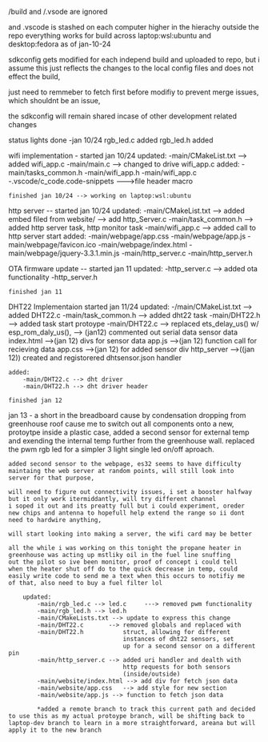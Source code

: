 /build and /.vsode are ignored 

and .vscode is stashed on each computer higher in the hierachy outside the repo
everything works for build across laptop:wsl:ubuntu and desktop:fedora as of
jan-10-24

sdkconfig gets modified for each independ build and uploaded to repo,
but i assume this just reflects the changes to the local config files and 
does not effect the build,

just need to remmeber to fetch first before modifiy to prevent merge issues,
which shouldnt be an issue,

the sdkconfig will remain shared incase of other development related changes

status lights done -jan 10/24
    rgb_led.c added
    rgb_led.h added

wifi implementation - started jan 10/24
    updated:
        -main/CMakeList.txt     --> added wifi_app.c
        -main/main.c            --> changed to drive wifi_app.c
    added:
        -main/tasks_common.h
        -main/wifi_app.h
        -main/wifi_app.c
        -.vscode/c_code.code-snippets   --->file header macro

    finished jan 10/24 --> working on laptop:wsl:ubuntu

http server -- started jan 10/24
    updated:
        -main/CMakeList.txt --> added embed filed from website/
                            --> add http_Server.c
        -main/task_common.h --> added http server task, http monitor task
        -main/wifi_app.c --> added call to http server start
    added:
        -main/webpage/app.css
        -main/webpage/app.js
        -main/webpage/favicon.ico
        -main/webpage/index.html
        -main/webpage/jquery-3.3.1.min.js
        -main/http_server.c
        -main/http_server.h

OTA firmware update -- started jan 11
    updated:
        -http_server.c --> added ota functionality
        -http_server.h
   

    finished jan 11

DHT22 Implementaion started jan 11/24
    updated:
        -/main/CMakeList.txt --> added DHT22.c
        -main/task_common.h --> added dht22 task
        -main/DHT22.h --> added task start protoype
        -main/DHT22.c --> replaced ets_delay_us() w/ esp_rom_daly_us(), 
                      --> (jan12) commented out serial data sensor data
        index.html -->(jan 12) divs for sensor data
        app.js -->(jan 12) function call for recieving data
        app.css -->(jan 12) for added sensor div
        http_server -->((jan 12)) created and registorered dhtsensor.json handler

    added:
        -main/DHT22.c --> dht driver
        -main/DHT22.h --> dht driver header

    finished jan 12

jan 13 - a short in the breadboard cause by condensation dropping from
    greenhouse roof cause me to switch out all components onto a new,
    protoytpe inside a plastic case, added a second sensor for external temp and exending the internal temp further from the greenhouse wall. replaced the 
    pwm rgb led for a simpler 3 light single led on/off aproach.

    added second sensor to the webpage, es32 seems to have difficulty
    maintaing the web server at random points, will still look into
    server for that purpose, 

    will need to figure out connectivity issues, i set a booster halfway but it only work itermiddantly, will try different channel
    i soped it out and its preatty full but i could experiment, oreder
    new chips and antenna to hopefull help extend the range so ii dont need to hardwire anything, 

    will start looking into making a server, the wifi card may be better

    all the while i was working on this tonight the propane heater in 
    greenhouse was acting up mstliky oil in the fuel line snuffing
    out the pilot so ive been monitor, proof of concept i could tell
    when the heater shut off do to the quick decrease in temp, could
    easily write code to send me a text when this occurs to notifiy me
    of that, also need to buy a fuel filter lol

        updated:
            -main/rgb_led.c --> led.c     ---> removed pwm functionality
            -main/rgb_led.h --> led.h
            -main/CMakeLists.txt --> update to express this change
            -main/DHT22.c       --> removed globals and replaced with
            -main/DHT22.h           struct, allowing for different
                                    instances of dht22 sensors, set
                                    up for a second sensor on a different pin
            -main/http_server.c --> added uri handler and dealth with   
                                    http requests for both sensors
                                    (inside/outside)
            -main/website/index.html --> add div for fetch json data
            -main/website/app.css   --> add style for new section
            -main/website/app.js --> function to fetch json data

            *added a remote branch to track this current path and decided to use this as my actual protoype branch, will be shifting back to laptop-dev branch to learn in a more straightforward, areana but will apply it to the new branch



    
